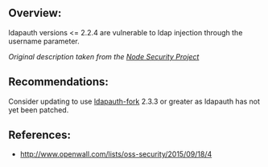 ## Overview:
ldapauth versions <= 2.2.4 are vulnerable to ldap injection through the username parameter.

_Original description taken from the [Node Security Project](https://nodesecurity.io/)_

## Recommendations:
Consider updating to use [ldapauth-fork](https://www.npmjs.com/package/ldapauth-fork) 2.3.3 or greater as ldapauth has not yet been patched.

## References:
- http://www.openwall.com/lists/oss-security/2015/09/18/4

